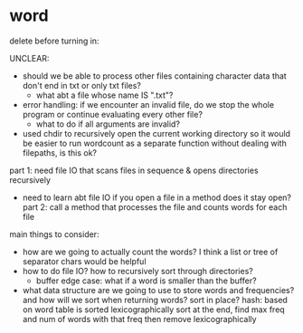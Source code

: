 # word

delete before turning in:

UNCLEAR:
- should we be able to process other files containing character data that don't end in txt or only txt files?
    - what abt a file whose name IS ".txt"?
- error handling: if we encounter an invalid file, do we stop the whole program or continue evaluating every other file?
    - what to do if all arguments are invalid?
- used chdir to recursively open the current working directory so it would be easier to run wordcount as a separate function without dealing with filepaths, is this ok?




part 1: need file IO that scans files in sequence & opens directories recursively
- need to learn abt file IO if you open a file in a method does it stay open?
part 2: call a method that processes the file and counts words for each file

main things to consider:
- how are we going to actually count the words? I think a list or tree of separator chars would be helpful
- how to do file IO? how to recursively sort through directories?
    - buffer edge case: what if a word is smaller than the buffer?
- what data structure are we going to use to store words and frequencies? and how will we sort when returning words? sort in place?
hash: based on word
table is sorted lexicographically
sort at the end, find max freq and num of words with that freq then remove lexicographically